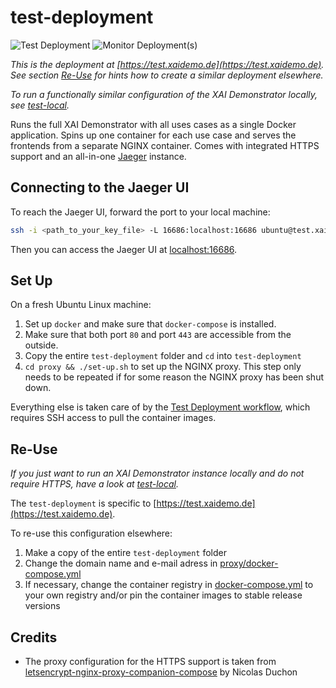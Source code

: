 # test-deployment
![Test Deployment](https://github.com/XAI-Demonstrator/xai-demonstrator/workflows/Test%20Deployment/badge.svg) ![Monitor Deployment(s)](https://github.com/XAI-Demonstrator/template-service/workflows/Monitor%20Deployment(s)/badge.svg)

_This is the deployment at [https://test.xaidemo.de](https://test.xaidemo.de).
See section [Re-Use](#re-use) for hints how to create a similar deployment elsewhere._

_To run a functionally similar configuration of the XAI Demonstrator locally, see [test-local](../test-local)._

Runs the full XAI Demonstrator with all uses cases as a single Docker application.
Spins up one container for each use case and serves the frontends from a separate NGINX container.
Comes with integrated HTTPS support and an all-in-one [Jaeger](https://www.jaegertracing.io/) instance.

## Connecting to the Jaeger UI

To reach the Jaeger UI, forward the port to your local machine:
```bash
ssh -i <path_to_your_key_file> -L 16686:localhost:16686 ubuntu@test.xaidemo.de
```

Then you can access the Jaeger UI at [localhost:16686](http://localhost:16686).

## Set Up

On a fresh Ubuntu Linux machine:

1. Set up `docker` and make sure that `docker-compose` is installed.
2. Make sure that both port `80` and port `443` are accessible from the outside.
3. Copy the entire `test-deployment` folder and `cd` into `test-deployment`   
4. `cd proxy && ./set-up.sh` to set up the NGINX proxy.
   This step only needs to be repeated if for some reason the NGINX proxy has been shut down.

Everything else is taken care of by the [Test Deployment workflow](../../.github/workflows/test-deployment.yml),
which requires SSH access to pull the container images.

## Re-Use

_If you just want to run an XAI Demonstrator instance locally and do not require HTTPS,
have a look at [test-local](../test-local)._

The `test-deployment` is specific to [https://test.xaidemo.de](https://test.xaidemo.de).

To re-use this configuration elsewhere:

1. Make a copy of the entire `test-deployment` folder
2. Change the domain name and e-mail adress in [proxy/docker-compose.yml](./proxy/docker-compose.yml)
3. If necessary, change the container registry in [docker-compose.yml](./docker-compose.yml) to your own registry
   and/or pin the container images to stable release versions

## Credits

- The proxy configuration for the HTTPS support is taken from
  [letsencrypt-nginx-proxy-companion-compose](https://github.com/buchdag/letsencrypt-nginx-proxy-companion-compose)
  by Nicolas Duchon
